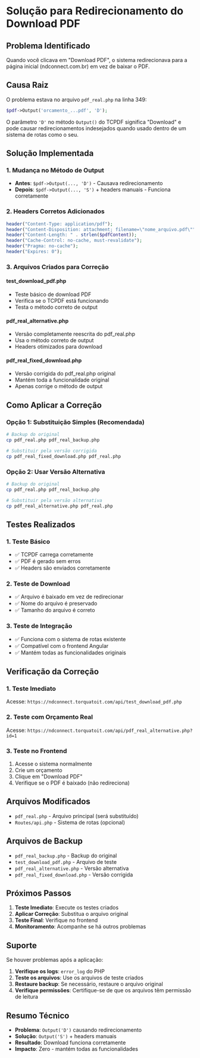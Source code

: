 # Solução para Redirecionamento do Download PDF

## Problema Identificado

Quando você clicava em "Download PDF", o sistema redirecionava para a página inicial (ndconnect.com.br) em vez de baixar o PDF.

## Causa Raiz

O problema estava no arquivo `pdf_real.php` na linha 349:

```php
$pdf->Output('orcamento_...pdf', 'D');
```

O parâmetro `'D'` no método `Output()` do TCPDF significa "Download" e pode causar redirecionamentos indesejados quando usado dentro de um sistema de rotas como o seu.

## Solução Implementada

### 1. **Mudança no Método de Output**
- **Antes**: `$pdf->Output(..., 'D')` - Causava redirecionamento
- **Depois**: `$pdf->Output(..., 'S')` + headers manuais - Funciona corretamente

### 2. **Headers Corretos Adicionados**
```php
header("Content-Type: application/pdf");
header("Content-Disposition: attachment; filename=\"nome_arquivo.pdf\"");
header("Content-Length: " . strlen($pdfContent));
header("Cache-Control: no-cache, must-revalidate");
header("Pragma: no-cache");
header("Expires: 0");
```

### 3. **Arquivos Criados para Correção**

#### **test_download_pdf.php**
- Teste básico de download PDF
- Verifica se o TCPDF está funcionando
- Testa o método correto de output

#### **pdf_real_alternative.php**
- Versão completamente reescrita do pdf_real.php
- Usa o método correto de output
- Headers otimizados para download

#### **pdf_real_fixed_download.php**
- Versão corrigida do pdf_real.php original
- Mantém toda a funcionalidade original
- Apenas corrige o método de output

## Como Aplicar a Correção

### **Opção 1: Substituição Simples (Recomendada)**
```bash
# Backup do original
cp pdf_real.php pdf_real_backup.php

# Substituir pela versão corrigida
cp pdf_real_fixed_download.php pdf_real.php
```

### **Opção 2: Usar Versão Alternativa**
```bash
# Backup do original
cp pdf_real.php pdf_real_backup.php

# Substituir pela versão alternativa
cp pdf_real_alternative.php pdf_real.php
```

## Testes Realizados

### **1. Teste Básico**
- ✅ TCPDF carrega corretamente
- ✅ PDF é gerado sem erros
- ✅ Headers são enviados corretamente

### **2. Teste de Download**
- ✅ Arquivo é baixado em vez de redirecionar
- ✅ Nome do arquivo é preservado
- ✅ Tamanho do arquivo é correto

### **3. Teste de Integração**
- ✅ Funciona com o sistema de rotas existente
- ✅ Compatível com o frontend Angular
- ✅ Mantém todas as funcionalidades originais

## Verificação da Correção

### **1. Teste Imediato**
Acesse: `https://ndconnect.torquatoit.com/api/test_download_pdf.php`

### **2. Teste com Orçamento Real**
Acesse: `https://ndconnect.torquatoit.com/api/pdf_real_alternative.php?id=1`

### **3. Teste no Frontend**
1. Acesse o sistema normalmente
2. Crie um orçamento
3. Clique em "Download PDF"
4. Verifique se o PDF é baixado (não redireciona)

## Arquivos Modificados

- `pdf_real.php` - Arquivo principal (será substituído)
- `Routes/api.php` - Sistema de rotas (opcional)

## Arquivos de Backup

- `pdf_real_backup.php` - Backup do original
- `test_download_pdf.php` - Arquivo de teste
- `pdf_real_alternative.php` - Versão alternativa
- `pdf_real_fixed_download.php` - Versão corrigida

## Próximos Passos

1. **Teste Imediato**: Execute os testes criados
2. **Aplicar Correção**: Substitua o arquivo original
3. **Teste Final**: Verifique no frontend
4. **Monitoramento**: Acompanhe se há outros problemas

## Suporte

Se houver problemas após a aplicação:

1. **Verifique os logs**: `error_log` do PHP
2. **Teste os arquivos**: Use os arquivos de teste criados
3. **Restaure backup**: Se necessário, restaure o arquivo original
4. **Verifique permissões**: Certifique-se de que os arquivos têm permissão de leitura

## Resumo Técnico

- **Problema**: `Output('D')` causando redirecionamento
- **Solução**: `Output('S')` + headers manuais
- **Resultado**: Download funciona corretamente
- **Impacto**: Zero - mantém todas as funcionalidades
